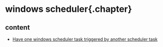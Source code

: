 ﻿
# windows scheduler{.chapter}

## content

- [Have one windows scheduler task triggered by another scheduler task](Have_one_windows_scheduler_task_triggered_by_another_scheduler_task.md)
